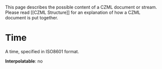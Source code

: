 This page describes the possible content of a CZML document or stream. Please read [[CZML Structure]] for an explanation of how a CZML document is put together.

# Time

A time, specified in ISO8601 format.

**Interpolatable**: no

